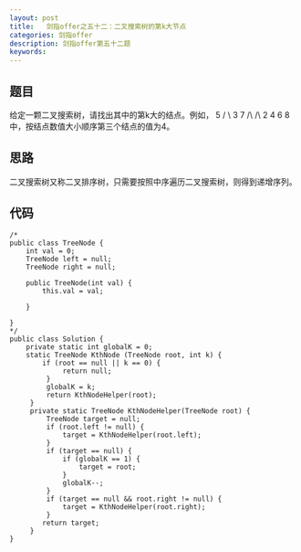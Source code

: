 ```yaml
---
layout: post
title:   剑指offer之五十二：二叉搜索树的第k大节点
categories: 剑指offer
description: 剑指offer第五十二题
keywords: 
---
```



## 题目

给定一颗二叉搜索树，请找出其中的第k大的结点。例如， 5 / \ 3 7 /\ /\ 2 4 6 8 中，按结点数值大小顺序第三个结点的值为4。



## 思路

二叉搜索树又称二叉排序树，只需要按照中序遍历二叉搜索树，则得到递增序列。




## 代码



	/*
	public class TreeNode {
	    int val = 0;
	    TreeNode left = null;
	    TreeNode right = null;
	
	    public TreeNode(int val) {
	        this.val = val;
	
	    }
	
	}
	*/
	public class Solution {
	    private static int globalK = 0;
	    static TreeNode KthNode (TreeNode root, int k) {
	        if (root == null || k == 0) {
	             return null;
	         }
	         globalK = k;
	         return KthNodeHelper(root);
	     }
	     private static TreeNode KthNodeHelper(TreeNode root) {
	         TreeNode target = null;
	         if (root.left != null) {
	             target = KthNodeHelper(root.left);
	         }
	         if (target == null) {
	             if (globalK == 1) {
	                 target = root;
	             }
	             globalK--;
	         }
	         if (target == null && root.right != null) {
	             target = KthNodeHelper(root.right);
	         }
	        return target;
	     }
	}
